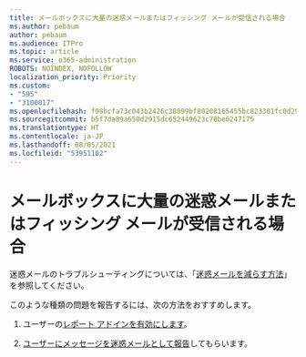 ```yaml
---
title: メールボックスに大量の迷惑メールまたはフィッシング メールが受信される場合
ms.author: pebaum
author: pebaum
ms.audience: ITPro
ms.topic: article
ms.service: o365-administration
ROBOTS: NOINDEX, NOFOLLOW
localization_priority: Priority
ms.custom:
- "595"
- "3100017"
ms.openlocfilehash: f98bcfa73c043b2426c38099bf80208165455bc823301fc0d296cc32200e539a
ms.sourcegitcommit: b5f7da89a650d2915dc652449623c78be6247175
ms.translationtype: HT
ms.contentlocale: ja-JP
ms.lasthandoff: 08/05/2021
ms.locfileid: "53951102"
---
```

# <a name="are-you-getting-too-much-spam-or-phish-in-your-mailbox"></a>メールボックスに大量の迷惑メールまたはフィッシング メールが受信される場合

迷惑メールのトラブルシューティングについては、「[迷惑メールを減らす方法](https://docs.microsoft.com/microsoft-365/security/office-365-security/anti-spam-protection)」を参照してください。
  
このような種類の問題を報告するには、次の方法をおすすめします。
  
1. ユーザーの[レポート アドインを有効にします](https://docs.microsoft.com/microsoft-365/security/office-365-security/enable-the-report-message-add-in)。

2. [ユーザーにメッセージを迷惑メールとして報告](https://support.office.com/article/b5caa9f1-cdf3-4443-af8c-ff724ea719d2)してもらいます。
